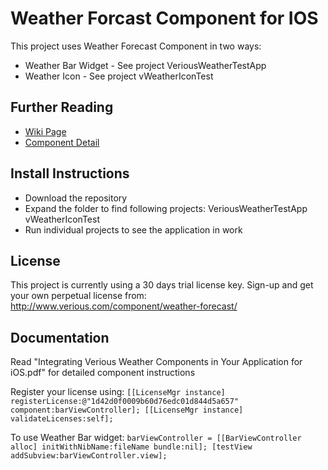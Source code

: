 # Weather Forcast Component for IOS

This project uses Weather Forecast Component in two ways:
* Weather Bar Widget - See project VeriousWeatherTestApp
* Weather Icon - See project vWeatherIconTest

## Further Reading
* [Wiki Page](http://github.com/verious-dev/Weather-Forecast-Component-for-iOS/wiki)
* [Component Detail](http://www.verious.com/component/weather-forecast/)

## Install Instructions
* Download the repository
* Expand the folder to find following projects:
   VeriousWeatherTestApp
   vWeatherIconTest
* Run individual projects to see the application in work

## License
This project is currently using a 30 days trial license key.
Sign-up and get your own perpetual license from:
http://www.verious.com/component/weather-forecast/

## Documentation
Read "Integrating Verious Weather Components in Your Application for iOS.pdf" for detailed component instructions

Register your license using:
`[[LicenseMgr instance] registerLicense:@"1d42d0f0009b60d76edc01d844d5a657" component:barViewController];
[[LicenseMgr instance] validateLicenses:self];`

To use Weather Bar widget:
`barViewController = [[BarViewController alloc] initWithNibName:fileName bundle:nil];
[testView addSubview:barViewController.view];`

